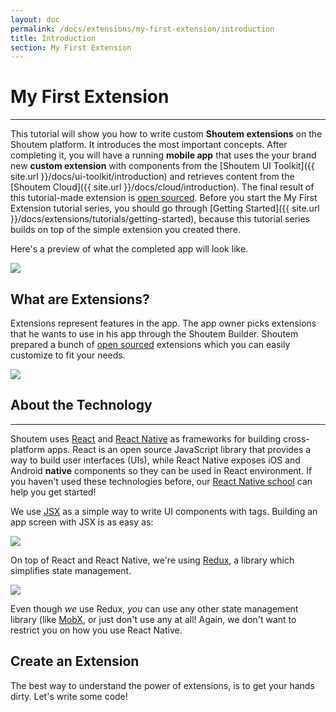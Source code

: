 ```yaml
---
layout: doc
permalink: /docs/extensions/my-first-extension/introduction
title: Introduction
section: My First Extension
---
```


# My First Extension
<hr />

This tutorial will show you how to write custom **Shoutem extensions** on the Shoutem platform. It introduces the most important concepts. After completing it, you will have a running **mobile app** that uses the your brand new **custom extension** with components from the  [Shoutem UI Toolkit]({{ site.url }}/docs/ui-toolkit/introduction) and retrieves content from the [Shoutem Cloud]({{ site.url }}/docs/cloud/introduction). The final result of this tutorial-made extension is [open sourced](https://github.com/shoutem/extension-examples/tree/master/restaurants-getting-started). Before you start the My First Extension tutorial series, you should go through [Getting Started]({{ site.url }}/docs/extensions/tutorials/getting-started), because this tutorial series builds on top of the simple extension you created there.

Here's a preview of what the completed app will look like.

<p class="image">
<img src='{{ site.url }}/img/my-first-extension/extension-preview.jpg'/>
</p>

## What are Extensions?

Extensions represent features in the app. The app owner picks extensions that he wants to use in his app through the Shoutem Builder. Shoutem prepared a bunch of [open sourced](https://github.com/shoutem/extensions) extensions which you can easily customize to fit your needs.

<p class="image">
<img src='{{ site.url }}/img/my-first-extension/shoutem-extensions.png'/>
</p>

## About the Technology

<hr />

Shoutem uses [React](https://facebook.github.io/react/) and [React Native](https://facebook.github.io/react-native/) as frameworks for building cross-platform apps. React is an open source JavaScript library that provides a way to build user interfaces (UIs), while React Native exposes iOS and Android **native** components so they can be used in React environment. If you haven't used these technologies before, our [React Native school](http://school.shoutem.com/) can help you get started!

We use [JSX](https://facebook.github.io/react/docs/introducing-jsx.html) as a simple way to write UI components with tags. Building an app screen with JSX is as easy as:

<p class="image">
<img src='{{ site.url }}/img/my-first-extension/jsx-component-example.png'/>
</p>

On top of React and React Native, we're using [Redux](http://redux.js.org/), a library which simplifies state management.

<p class="image">
<img src='{{ site.url }}/img/my-first-extension/redux.png'/>
</p>

Even though _we_ use Redux, _you_ can use any other state management library (like [MobX](https://github.com/mobxjs/mobx), or just don't use any at all! Again, we don't want to restrict you on how you use React Native.

## Create an Extension
The best way to understand the power of extensions, is to get your hands dirty. Let's write some code!
